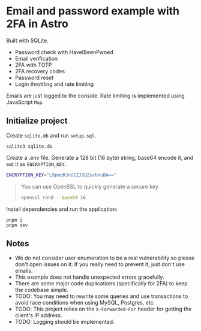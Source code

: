# Email and password example with 2FA in Astro

Built with SQLite.

- Password check with HaveIBeenPwned
- Email verification
- 2FA with TOTP
- 2FA recovery codes
- Password reset
- Login throttling and rate limiting

Emails are just logged to the console. Rate limiting is implemented using JavaScript `Map`.

## Initialize project

Create `sqlite.db` and run `setup.sql`.

```
sqlite3 sqlite.db
```

Create a .env file. Generate a 128 bit (16 byte) string, base64 encode it, and set it as `ENCRYPTION_KEY`.

```bash
ENCRYPTION_KEY="L9pmqRJnO1ZJSQ2svbHuBA=="
```

> You can use OpenSSL to quickly generate a secure key.
>
> ```bash
> openssl rand --base64 16
> ```

Install dependencies and run the application:

```
pnpm i
pnpm dev
```

## Notes

- We do not consider user enumeration to be a real vulnerability so please don't open issues on it. If you really need to prevent it, just don't use emails.
- This example does not handle unexpected errors gracefully.
- There are some major code duplications (specifically for 2FA) to keep the codebase simple.
- TODO: You may need to rewrite some queries and use transactions to avoid race conditions when using MySQL, Postgres, etc.
- TODO: This project relies on the `X-Forwarded-For` header for getting the client's IP address.
- TODO: Logging should be implemented.
